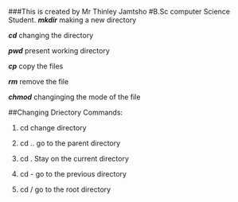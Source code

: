 ###This is created by Mr Thinley Jamtsho
#B.Sc computer Science Student.
***mkdir***
making a new directory

***cd***
changing the directory

***pwd***
present working directory

***cp***
copy the files

***rm***
remove the file

***chmod*** 
changinging the mode of the file

##Changing Driectory Commands:
  1. cd change directory
  
  2. cd .. go to the parent directory
  
  3. cd . Stay on the current directory
  
  4. cd - go to the previous directory
  
  5. cd / go to the root directory
  
